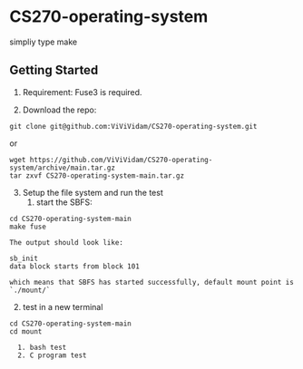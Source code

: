 # CS270-operating-system
simpliy type make
## Getting Started
1. Requirement:
   Fuse3 is required.
   
2. Download the repo:
```
git clone git@github.com:ViViVidam/CS270-operating-system.git
```

   or

```
wget https://github.com/ViViVidam/CS270-operating-system/archive/main.tar.gz
tar zxvf CS270-operating-system-main.tar.gz
```

3. Setup the file system and run the test
   1. start the SBFS:

```
cd CS270-operating-system-main
make fuse
```

    The output should look like:
    
```
sb_init
data block starts from block 101
```

    which means that SBFS has started successfully, default mount point is `./mount/`
   2. test in a new terminal
```
cd CS270-operating-system-main
cd mount
```
      1. bash test
      2. C program test

